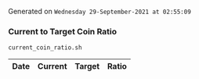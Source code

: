 Generated on `Wednesday 29-September-2021 at 02:55:09`

### Current to Target Coin Ratio
`current_coin_ratio.sh`

Date|Current|Target|Ratio
---|---|---|---

